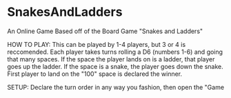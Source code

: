 # SnakesAndLadders
An Online Game Based off of the Board Game "Snakes and Ladders"

HOW TO PLAY:
This can be played by 1-4 players, but 3 or 4 is reccomended.
Each player takes turns rolling a D6 (numbers 1-6) and going that many spaces.
If the space the player lands on is a ladder, that player goes up the ladder.
If the space is a snake, the player goes down the snake.
First player to land on the "100" space is declared the winner.

SETUP:
Declare the turn order in any way you fashion, then open the "Game
